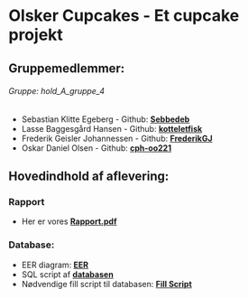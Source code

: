 # Olsker Cupcakes - Et cupcake projekt

## Gruppemedlemmer: 
###### Gruppe: _hold_A_gruppe_4_
* Sebastian Klitte Egeberg - Github: **[Sebbedeb](https://github.com/Sebbedeb)**
* Lasse Baggesgård Hansen - Github: **[kotteletfisk](https://github.com/kotteletfisk)**
* Frederik Geisler Johannessen - Github: **[FrederikGJ](https://github.com/FrederikGJ)**
* Oskar Daniel Olsen - Github: **[cph-oo221](https://github.com/cph-oo221)**

## Hovedindhold af aflevering:

### Rapport
* Her er vores **[Rapport.pdf]()**

### Database:
* EER diagram: **[EER](src/main/resources/EER.png)**
* SQL script af **[databasen](src/main/resources/Database.sql)** 
* Nødvendige fill script til databasen: **[Fill Script](src/main/resources/fillScript.sql)**

